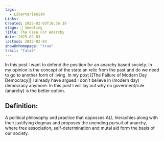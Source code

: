 ```yaml
---
tags:
  - Libertarianism
Links: 
Created: 2025-02-03T16:56:19
stage: 🌱 Seedling
Title: The Case For Anarchy
date: 2025-02-03
lastmod: 2025-02-03
showOnHomepage: "true"
trail: "false"
---
```

In this post I want to defend the position for an anarchy based society. In my opinion is the concept of the state an relic from the past and do we need to go to another form of living. In my post [[The Failure of Modern Day Democracy]]
I already have argued I don´t believe in (modern day) democracy anymore. In this post I will lay out why no goverment/rule (anarchy) is the better option.
## Definition:

A political philosophy and practice that opposses ALL hierachies along with their justifying dogmas and proposes the unending pursuit of anarchy, where free association, self-determination and mutal aid form the basis of our society. 

 
